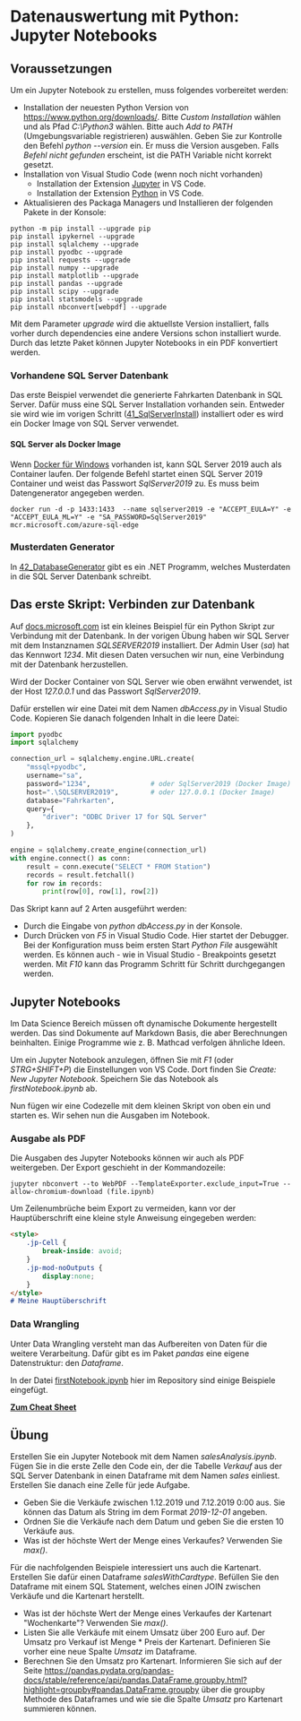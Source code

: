 # Datenauswertung mit Python: Jupyter Notebooks

## Voraussetzungen

Um ein Jupyter Notebook zu erstellen, muss folgendes vorbereitet werden:

- Installation der neuesten Python Version von https://www.python.org/downloads/.
  Bitte *Custom Installation* wählen und als Pfad *C:\Python3* wählen.
  Bitte auch *Add to PATH* (Umgebungsvariable registrieren) auswählen.
  Geben Sie zur Kontrolle den Befehl *python --version* ein. Er muss die Version ausgeben. Falls
  *Befehl nicht gefunden* erscheint, ist die PATH Variable nicht korrekt gesetzt.
- Installation von Visual Studio Code (wenn noch nicht vorhanden)
  - Installation der Extension [Jupyter](https://marketplace.visualstudio.com/items?itemName=ms-toolsai.jupyter) in VS Code.
  - Installation der Extension [Python](https://marketplace.visualstudio.com/items?itemName=ms-python.python) in VS Code.
- Aktualisieren des Packaga Managers und Installieren der folgenden Pakete in der Konsole:

```
python -m pip install --upgrade pip
pip install ipykernel --upgrade
pip install sqlalchemy --upgrade
pip install pyodbc --upgrade
pip install requests --upgrade
pip install numpy --upgrade
pip install matplotlib --upgrade
pip install pandas --upgrade
pip install scipy --upgrade
pip install statsmodels --upgrade
pip install nbconvert[webpdf] --upgrade
```

Mit dem Parameter *upgrade* wird die aktuellste Version installiert, falls vorher durch
dependencies eine andere Versions schon installiert wurde. Durch das letzte Paket können Jupyter
Notebooks in ein PDF konvertiert werden.

### Vorhandene SQL Server Datenbank

Das erste Beispiel verwendet die generierte Fahrkarten Datenbank in SQL Server. Dafür muss
eine SQL Server Installation vorhanden sein. Entweder sie wird wie im vorigen Schritt
([41_SqlServerInstall](../41_SqlServerInstall/README.md)) installiert oder es wird ein Docker
Image von SQL Server verwendet.

#### SQL Server als Docker Image

Wenn [Docker für Windows](https://docs.docker.com/desktop/windows/install/#install-docker-desktop-on-windows)
vorhanden ist, kann SQL Server 2019 auch als Container laufen.
Der folgende Befehl startet einen SQL Server 2019 Container und weist das Passwort *SqlServer2019*
zu. Es muss beim Datengenerator angegeben werden.

```
docker run -d -p 1433:1433  --name sqlserver2019 -e "ACCEPT_EULA=Y" -e "ACCEPT_EULA_ML=Y" -e "SA_PASSWORD=SqlServer2019" mcr.microsoft.com/azure-sql-edge      
```

### Musterdaten Generator

In [42_DatabaseGenerator](../42_DatabaseGenerator/README.md) gibt es ein .NET Programm, welches
Musterdaten in die SQL Server Datenbank schreibt.

## Das erste Skript: Verbinden zur Datenbank

Auf [docs.microsoft.com](https://docs.microsoft.com/en-us/sql/connect/python/pyodbc/step-3-proof-of-concept-connecting-to-sql-using-pyodbc?view=sql-server-ver15)
ist ein kleines Beispiel für ein Python Skript zur Verbindung mit der Datenbank. In der vorigen
Übung haben wir SQL Server mit dem Instanznamen *SQLSERVER2019* installiert. Der Admin User (*sa*)
hat das Kennwort *1234*. Mit diesen Daten versuchen wir nun, eine Verbindung mit der Datenbank
herzustellen.

Wird der Docker Container von SQL Server wie oben erwähnt verwendet, ist der Host *127.0.0.1*
und das Passwort *SqlServer2019*.

Dafür erstellen wir eine Datei mit dem Namen *dbAccess.py* in Visual Studio Code. Kopieren Sie danach
folgenden Inhalt in die leere Datei:

```python
import pyodbc
import sqlalchemy

connection_url = sqlalchemy.engine.URL.create(
    "mssql+pyodbc",
    username="sa",
    password="1234",               # oder SqlServer2019 (Docker Image)
    host=".\SQLSERVER2019",        # oder 127.0.0.1 (Docker Image)
    database="Fahrkarten",
    query={
        "driver": "ODBC Driver 17 for SQL Server"
    },
)

engine = sqlalchemy.create_engine(connection_url)
with engine.connect() as conn:
    result = conn.execute("SELECT * FROM Station")
    records = result.fetchall()
    for row in records:
        print(row[0], row[1], row[2])
```

Das Skript kann auf 2 Arten ausgeführt werden:

- Durch die Eingabe von *python dbAccess.py* in der Konsole.
- Durch Drücken von *F5* in Visual Studio Code. Hier startet der Debugger. Bei der Konfiguration muss
  beim ersten Start *Python File* ausgewählt werden. Es können auch - wie in Visual Studio - Breakpoints
  gesetzt werden. Mit *F10* kann das Programm Schritt für Schritt durchgegangen werden.

## Jupyter Notebooks

Im Data Science Bereich müssen oft dynamische Dokumente hergestellt werden. Das sind Dokumente
auf Markdown Basis, die aber Berechnungen beinhalten. Einige Programme wie z. B. Mathcad verfolgen
ähnliche Ideen.

Um ein Jupyter Notebook anzulegen, öffnen Sie mit *F1* (oder *STRG+SHIFT+P*) die Einstellungen von
VS Code. Dort finden Sie *Create: New Jupyter Notebook*. Speichern Sie das Notebook als
*firstNotebook.ipynb* ab.

Nun fügen wir eine Codezelle mit dem kleinen Skript von oben ein und starten es. Wir sehen nun
die Ausgaben im Notebook. 

### Ausgabe als PDF

Die Ausgaben des Jupyter Notebooks können wir auch als PDF weitergeben. Der Export geschieht
in der Kommandozeile:

```
jupyter nbconvert --to WebPDF --TemplateExporter.exclude_input=True --allow-chromium-download (file.ipynb)
```

Um Zeilenumbrüche beim Export zu vermeiden, kann vor der Hauptüberschrift eine kleine style Anweisung
eingegeben werden:
```md
<style>
    .jp-Cell {
        break-inside: avoid;
    }
    .jp-mod-noOutputs {
        display:none;
    }
</style>
# Meine Hauptüberschrift
```

### Data Wrangling

Unter Data Wrangling versteht man das Aufbereiten von Daten für die weitere Verarbeitung. Dafür
gibt es im Paket *pandas* eine eigene Datenstruktur: den *Dataframe*.

In der Datei [firstNotebook.ipynb](firstNotebook.ipynb) hier im Repository sind einige Beispiele
eingefügt.

**[Zum Cheat Sheet](https://pandas.pydata.org/Pandas_Cheat_Sheet.pdf)**

## Übung

Erstellen Sie ein Jupyter Notebook mit dem Namen *salesAnalysis.ipynb*. Fügen Sie in die erste
Zelle den Code ein, der die Tabelle *Verkauf* aus der SQL Server Datenbank in einen Dataframe
mit dem Namen *sales* einliest. Erstellen Sie danach eine Zelle für jede Aufgabe.

- Geben Sie die Verkäufe zwischen 1.12.2019 und 7.12.2019 0:00 aus. Sie können das Datum als
  String im dem Format *2019-12-01* angeben.
- Ordnen Sie die Verkäufe nach dem Datum und geben Sie die ersten 10 Verkäufe aus.
- Was ist der höchste Wert der Menge eines Verkaufes? Verwenden Sie *max()*.

Für die nachfolgenden Beispiele interessiert uns auch die Kartenart. Erstellen Sie dafür einen
Dataframe *salesWithCardtype*. Befüllen Sie den Dataframe mit einem SQL Statement, welches
einen JOIN zwischen Verkäufe und die Kartenart herstellt.

- Was ist der höchste Wert der Menge eines Verkaufes der Kartenart "Wochenkarte"? Verwenden Sie *max()*.
- Listen Sie alle Verkäufe mit einem Umsatz über 200 Euro auf. Der Umsatz pro Verkauf ist
  Menge * Preis der Kartenart. Definieren Sie vorher eine neue Spalte *Umsatz* im Dataframe.
- Berechnen Sie den Umsatz pro Kartenart. Informieren Sie sich auf der Seite
  https://pandas.pydata.org/pandas-docs/stable/reference/api/pandas.DataFrame.groupby.html?highlight=groupby#pandas.DataFrame.groupby
  über die groupby Methode des Dataframes und wie sie die Spalte *Umsatz* pro Kartenart
  summieren können.
